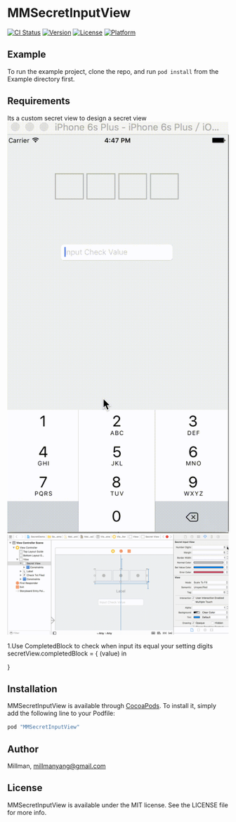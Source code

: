 # MMSecretInputView

[![CI Status](http://img.shields.io/travis/Millman/MMSecretInputView.svg?style=flat)](https://travis-ci.org/Millman/MMSecretInputView)
[![Version](https://img.shields.io/cocoapods/v/MMSecretInputView.svg?style=flat)](http://cocoapods.org/pods/MMSecretInputView)
[![License](https://img.shields.io/cocoapods/l/MMSecretInputView.svg?style=flat)](http://cocoapods.org/pods/MMSecretInputView)
[![Platform](https://img.shields.io/cocoapods/p/MMSecretInputView.svg?style=flat)](http://cocoapods.org/pods/MMSecretInputView)

## Example

To run the example project, clone the repo, and run `pod install` from the Example directory first.

## Requirements
Its a custom secret view to design a secret view
![circledemo](https://github.com/MillmanY/MMSecretInputView/blob/master/demo1.gif)
![circledemo](https://github.com/MillmanY/MMSecretInputView/blob/master/demo2.gif)

1.Use CompletedBlock to check when input its equal your setting digits
  secretView.completedBlock = { (value) in
            
  }


## Installation

MMSecretInputView is available through [CocoaPods](http://cocoapods.org). To install
it, simply add the following line to your Podfile:

```ruby
pod "MMSecretInputView"
```

## Author

Millman, millmanyang@gmail.com

## License

MMSecretInputView is available under the MIT license. See the LICENSE file for more info.
